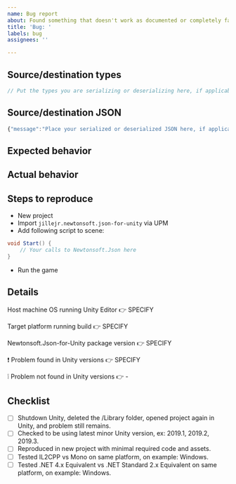 ```yaml
---
name: Bug report
about: Found something that doesn't work as documented or completely fails.
title: 'Bug: '
labels: bug
assignees: ''

---
```


<!--

If you have questions about how to use Json.NET, please read the Json.NET documentation or ask on Stack Overflow.
There are thousands of Json.NET questions on Stack Overflow with the json.net tag.

https://www.newtonsoft.com/json/help
https://stackoverflow.com/questions/tagged/json.net

These GitHub issues are only for reporting bugs with the package itself.

⚠ Please note that this project is released with a Contributor Code of Conduct.
By participating in this project you agree to abide by its terms.
Read more: https://github.com/jilleJr/Newtonsoft.Json-for-Unity/blob/master/CODE_OF_CONDUCT.md

-->

## Source/destination types

```csharp
// Put the types you are serializing or deserializing here, if applicable
```

## Source/destination JSON

```javascript
{"message":"Place your serialized or deserialized JSON here, if applicable"}
```

## Expected behavior

<!-- What did you expect to happen? -->

## Actual behavior

<!-- What happened instead? -->

## Steps to reproduce

- New project
- Import `jillejr.newtonsoft.json-for-unity` via UPM
- Add following script to scene:

```csharp
void Start() {
    // Your calls to Newtonsoft.Json here
}
```

- Run the game

## Details

<!-- Windows/Mac/Linux? What dialect and version? -->
Host machine OS running Unity Editor 👉 SPECIFY

<!-- Unity build target. Windows/Mac/Linux/Android/iOS/WebGL/etc. -->
Target platform running build 👉 SPECIFY

<!-- Found in manifest.json & Package Manager window. -->
Newtonsoft.Json-for-Unity package version 👉 SPECIFY

<!-- Version of Unity where bug is found. Specify multiple if applicable -->
❗️ Problem found in Unity versions 👉 SPECIFY

<!-- Version of Unity where bug cannot be reproduced. Specify multiple if applicable -->
❕ Problem not found in Unity versions 👉 -

## Checklist

<!--
Fill in with "x" between the brackets to confirm you've completed the task. Like so:
- [x] Completed task
-->

- [ ] Shutdown Unity, deleted the /Library folder, opened project again in Unity, and problem still remains.
- [ ] Checked to be using latest minor Unity version, ex: 2019.1, 2019.2, 2019.3.
- [ ] Reproduced in new project with minimal required code and assets.
- [ ] Tested IL2CPP vs Mono on same platform, on example: Windows.
- [ ] Tested .NET 4.x Equivalent vs .NET Standard 2.x Equivalent on same platform, on example: Windows.
